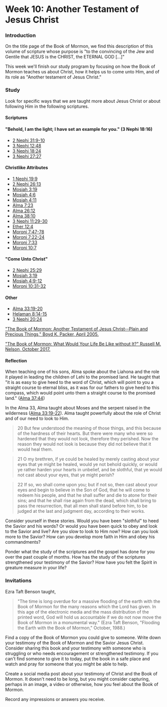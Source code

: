 # Week 10: Another Testament of Jesus Christ

### Introduction

On the title page of the Book of Mormon, we find this description of this volume of scripture whose purpose is "to the convincing of the Jew and Gentile that JESUS is the CHRIST, the ETERNAL GOD [...]"

This week we'll finish our study program by focusing on how the Book of Mormon teaches us about Christ, how it helps us to come unto Him, and of its role as "Another testament of Jesus Christ."

### Study

Look for specific ways that we are taught more about Jesus Christ or about following Him in the following scriptures.

#### Scriptures

#### "Behold, I am the light; I have set an example for you." (3 Nephi 18:16)

* [2 Nephi 31:9-10](https://www.lds.org/scriptures/bofm/2-ne/31.9-10)
* [3 Nephi 12:48](https://www.lds.org/scriptures/bofm/3-ne/12.48)
* [3 Nephi 18:24](https://www.lds.org/scriptures/bofm/3-ne/18.24)
* [3 Nephi 27:27](https://www.lds.org/scriptures/bofm/3-ne/27.27)

#### Christlike Attributes

* [1 Nephi 19:9](https://www.lds.org/scriptures/bofm/1-ne/19.9)
* [2 Nephi 26:13](https://www.lds.org/scriptures/bofm/2-ne/26.13)
* [Mosiah 3:19](https://www.lds.org/scriptures/bofm/mosiah/3.19)
* [Mosiah 4:6](https://www.lds.org/scriptures/bofm/mosiah/4.6-12)
* [Mosiah 4:11](https://www.lds.org/scriptures/bofm/mosiah/4.11)
* [Alma 7:23](https://www.lds.org/scriptures/bofm/alma/7.23)
* [Alma 26:12](https://www.lds.org/scriptures/bofm/alma/26.12)
* [Alma 38:10](https://www.lds.org/scriptures/bofm/alma/38.10)
* [3 Nephi 11:29-30](https://www.lds.org/scriptures/bofm/3-ne/11.29-30)
* [Ether 12:4](https://www.lds.org/scriptures/bofm/ether/12.4)
* [Moroni 7:47-78](https://www.lds.org/scriptures/bofm/moro/7.47-48)
* [Moroni 7:22-24](https://www.lds.org/scriptures/bofm/moro/7.22-24)
* [Moroni 7:33](https://www.lds.org/scriptures/bofm/moro/7.33)
* [Moroni 10:7](https://www.lds.org/scriptures/bofm/moro/10.7)

#### "Come Unto Christ"

* [2 Nephi 25:29](https://www.lds.org/scriptures/bofm/2-ne/25.29)
* [Mosiah 3:19](https://www.lds.org/scriptures/bofm/mosiah/3.19)
* [Mosiah 4:9-12](https://www.lds.org/scriptures/bofm/mosiah/4.9-12)
* [Moroni 10:31-32](https://www.lds.org/scriptures/bofm/moro/10.31-32)

#### Other

* [Alma 33:19-20](https://www.lds.org/scriptures/bofm/alma/33.19-20)
* [Helaman 8:14-15](https://www.lds.org/scriptures/bofm/hel/8.14-15)
* [3 Nephi 20:24](https://www.lds.org/scriptures/bofm/3-ne/20.24)

["The Book of Mormon: Another Testament of Jesus Christ--Plain and Precious Things," Boyd K. Packer, April 2005.](https://www.lds.org/general-conference/2005/04/the-book-of-mormon-another-testament-of-jesus-christ-plain-and-precious-things?lang=eng)

["The Book of Mormon: What Would Your Life Be Like without It?" Russell M. Nelson, October 2017.](https://www.lds.org/general-conference/2017/10/the-book-of-mormon-what-would-your-life-be-like-without-it?lang=eng)

#### Reflection

When teaching one of his sons, Alma spoke about the Liahona and the role it played in leading the children of Lehi to the promised land. He taught that "it is as easy to give heed to the word of Christ, which will point to you a straight course to eternal bliss, as it was for our fathers to give heed to this compass, which would point unto them a straight course to the promised land." ([Alma 37:44](https://www.lds.org/scriptures/bofm/alma/37.44))

In the Alma 33, Alma taught about Moses and the serpent raised in the wilderness ([Alma 33:19-22](https://www.lds.org/scriptures/bofm/alma/33.19-22)). Alma taught powerfully about the role of Christ and of our need to look to Him.

> 20 But few understood the meaning of those things, and this because of the hardness of their hearts. But there were many who were so hardened that they would not look, therefore they perished. Now the reason they would not look is because they did not believe that it would heal them.

> 21 O my brethren, if ye could be healed by merely casting about your eyes that ye might be healed, would ye not behold quickly, or would ye rather harden your hearts in unbelief, and be slothful, that ye would not cast about your eyes, that ye might perish?

> 22 If so, wo shall come upon you; but if not so, then cast about your eyes and begin to believe in the Son of God, that he will come to redeem his people, and that he shall suffer and die to atone for their sins; and that he shall rise again from the dead, which shall bring to pass the resurrection, that all men shall stand before him, to be judged at the last and judgment day, according to their works.

Consider yourself in these stories. Would you have been "slothful" to heed the Savior and his words? Or would you have been quick to obey and look to the Savior and live? Are you slow to look to Him now? How can you look more to the Savior? How can you develop more faith in Him and obey his commandments?

Ponder what the study of the scriptures and the gospel has done for you over the past couple of months. How has the study of the scriptures strengthened your testimony of the Savior? How have you felt the Spirit in greature measure in your life?

### Invitations

Ezra Taft Benson taught, 

> "The time is long overdue for a massive flooding of the earth with the Book of Mormon for the many reasons which the Lord has given. In this age of the electronic media and the mass distribution of the printed word, God will hold us accountable if we do not now move the Book of Mormon in a monumental way." (Ezra Taft Benson, "Flooding the Earth with the Book of Mormon," October, 1988.)

Find a copy of the Book of Mormon you could give to someone. Write down your testimony of the Book of Mormon and the Savior Jesus Christ. Consider sharing this book and your testimony with someone who is struggling or who needs encouragement or strengthened testimony. If you can't find someone to give it to today, put the book in a safe place and watch and pray for someone that you might be able to help.

Create a social media post about your testimony of Christ and the Book of Mormon. It doesn't need to be long, but you might consider capturing, perhaps in an image, a video or otherwise, how you feel about the Book of Mormon. 

Record any impressions or answers you receive.
